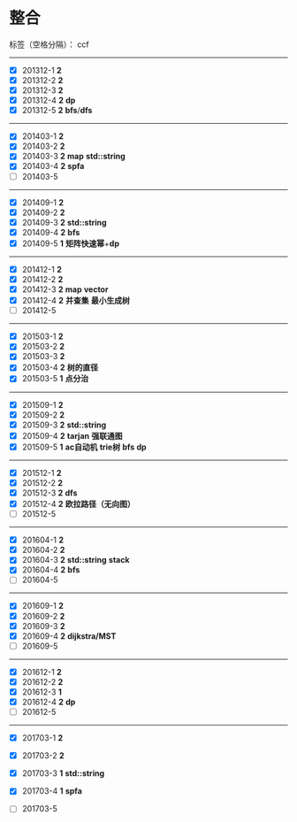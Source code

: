 # 整合

标签（空格分隔）： ccf

---
- [x] 201312-1 **2**   
- [x] 201312-2 **2**
- [x] 201312-3 **2**
- [x] 201312-4 **2** **dp**
- [x] 201312-5 **2** **bfs**/**dfs**

---

- [x] 201403-1 **2**
- [x] 201403-2 **2**
- [x] 201403-3 **2** **map** **std::string**
- [x] 201403-4 **2** **spfa**
- [ ] 201403-5

---


- [x] 201409-1 **2** 
- [x] 201409-2 **2**
- [x] 201409-3 **2** **std::string**
- [x] 201409-4 **2** **bfs**
- [x] 201409-5 **1** **矩阵快速幂**+**dp**

---
- [x] 201412-1 **2**
- [x] 201412-2 **2**
- [x] 201412-3 **2** **map** **vector**
- [x] 201412-4 **2** **并查集** **最小生成树**
- [ ] 201412-5

---

- [x] 201503-1 **2**
- [x] 201503-2 **2**
- [x] 201503-3 **2**
- [x] 201503-4 **2** **树的直径**
- [x] 201503-5 **1** **点分治**

---
- [x] 201509-1 **2**
- [x] 201509-2 **2**
- [x] 201509-3 **2** **std::string**
- [x] 201509-4 **2** **tarjan** **强联通图**
- [x] 201509-5 **1** **ac自动机** **trie树** **bfs** **dp**

---
- [x] 201512-1 **2**
- [x] 201512-2 **2**
- [x] 201512-3 **2** **dfs**
- [x] 201512-4 **2** **欧拉路径（无向图）**
- [ ] 201512-5

---
- [x] 201604-1 **2**
- [x] 201604-2 **2**
- [x] 201604-3 **2** **std::string** **stack**
- [x] 201604-4 **2** **bfs**
- [ ] 201604-5

---
- [x] 201609-1 **2**
- [x] 201609-2 **2**
- [x] 201609-3 **2**
- [x] 201609-4 **2** **dijkstra/MST**
- [ ] 201609-5

---
- [x] 201612-1 **2**
- [x] 201612-2 **2**
- [x] 201612-3 **1**
- [x] 201612-4 **2** **dp**
- [ ] 201612-5

---
- [x] 201703-1 **2**
- [x] 201703-2 **2**
- [x] 201703-3 **1** **std::string**
- [x] 201703-4 **1** **spfa**
- [ ] 201703-5





